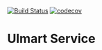 [![Build Status](https://travis-ci.org/protpolymer/ulmart-service.svg?branch=master)](https://travis-ci.org/protpolymer/ulmart-service) [![codecov](https://codecov.io/gh/protpolymer/ulmart-service/branch/master/graph/badge.svg)](https://codecov.io/gh/protpolymer/ulmart-service)

# Ulmart Service